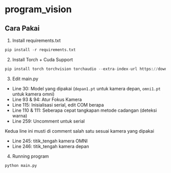 # program_vision

## Cara Pakai
1. Install requirements.txt
```py
pip install -r requirements.txt
```

2. Install Torch + Cuda Support
```py
pip install torch torchvision torchaudio --extra-index-url https://download.pytorch.org/whl/cu116
```

3. Edit main.py
- Line 30: Model yang dipakai (`depan1.pt` untuk kamera depan, `omni1.pt` untuk kamera omni)
- Line 93 & 94: Atur Fokus Kamera
- Line 115: Inisialisasi serial, edit COM berapa
- Line 110 & 111: Seberapa cepat tangkapan metode cadangan (deteksi warna)
- Line 259: Uncomment untuk serial

Kedua line ini musti di comment salah satu sesuai kamera yang dipakai
- Line 245: titik_tengah kamera OMNI
- Line 246: titik_tengah kamera depan

4. Running program
```sh
python main.py
```

